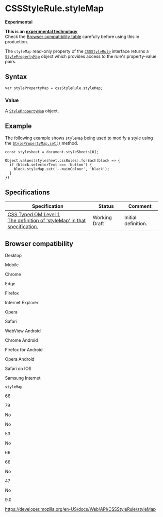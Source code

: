 # CSSStyleRule.styleMap

**Experimental**

**This is an [experimental technology](https://developer.mozilla.org/en-US/docs/MDN/Guidelines/Conventions_definitions#experimental)**  
Check the [Browser compatibility table](#browser_compatibility) carefully before using this in production.

The `styleMap` read-only property of the [`CSSStyleRule`](../cssstylerule) interface returns a [`StylePropertyMap`](../stylepropertymap) object which provides access to the rule's property-value pairs.

## Syntax

    var stylePropertyMap = cssStyleRule.styleMap;

### Value

A [`StylePropertyMap`](../stylepropertymap) object.

## Example

The following example shows `styleMap` being used to modify a style using the [`StylePropertyMap.set()`](../stylepropertymap/set) method.

    const stylesheet = document.styleSheets[0];

    Object.values(stylesheet.cssRules).forEach(block => {
      if (block.selectorText === 'button') {
        block.styleMap.set('--mainColour', 'black');
      }
    })

## Specifications

<table><thead><tr class="header"><th>Specification</th><th>Status</th><th>Comment</th></tr></thead><tbody><tr class="odd"><td><a href="https://drafts.css-houdini.org/css-typed-om-1/#dom-cssstylerule-stylemap">CSS Typed OM Level 1<br />
<span class="small">The definition of 'styleMap' in that specification.</span></a></td><td><span class="spec-wd">Working Draft</span></td><td>Initial definition.</td></tr></tbody></table>

## Browser compatibility

Desktop

Mobile

Chrome

Edge

Firefox

Internet Explorer

Opera

Safari

WebView Android

Chrome Android

Firefox for Android

Opera Android

Safari on IOS

Samsung Internet

`styleMap`

66

79

No

No

53

No

66

66

No

47

No

9.0

<a href="https://developer.mozilla.org/en-US/docs/Web/API/CSSStyleRule/styleMap" class="_attribution-link">https://developer.mozilla.org/en-US/docs/Web/API/CSSStyleRule/styleMap</a>
